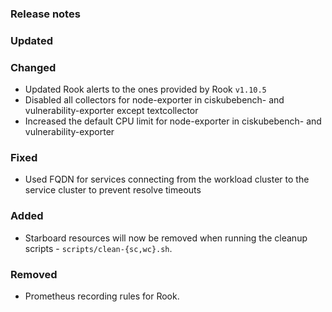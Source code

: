 ### Release notes

### Updated

### Changed

- Updated Rook alerts to the ones provided by Rook `v1.10.5`
- Disabled all collectors for node-exporter in ciskubebench- and vulnerability-exporter except textcollector
- Increased the default CPU limit for node-exporter in ciskubebench- and vulnerability-exporter

### Fixed

- Used FQDN for services connecting from the workload cluster to the service cluster to prevent resolve timeouts

### Added

- Starboard resources will now be removed when running the cleanup scripts - `scripts/clean-{sc,wc}.sh`.

### Removed

- Prometheus recording rules for Rook.
